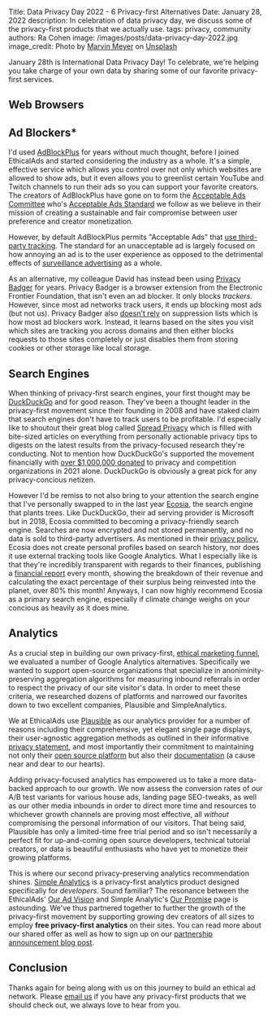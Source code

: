 Title: Data Privacy Day 2022 - 6 Privacy-first Alternatives
Date: January 28, 2022
description: In celebration of data privacy day, we discuss some of the privacy-first products that we actually use.
tags: privacy, community
authors: Ra Cohen
image: /images/posts/data-privacy-day-2022.jpg
image_credit: <span>Photo by <a href="https://unsplash.com/@marvelous?utm_source=unsplash&utm_medium=referral&utm_content=creditCopyText">Marvin Meyer</a> on <a href="https://unsplash.com/?utm_source=unsplash&utm_medium=referral&utm_content=creditCopyText">Unsplash</a></span>

January 28th is International Data Privacy Day! 
To celebrate, we're helping you take charge of your own data by sharing some of our favorite privacy-first services. 

## Web Browsers



## Ad Blockers*

I'd used [AdBlockPlus](https://adblockplus.org/) for years without much thought,
before I joined EthicalAds and started considering the industry as a whole. 
It's a simple, effective service which allows you control over not only which websites are allowed to show ads, 
but it even allows you to greenlist certain YouTube and Twitch channels to run their ads 
so you can support your favorite creators. 
The creators of AdBlockPlus have gone on to form the [Acceptable Ads Committee](https://acceptableads.com/about/) 
who's [Acceptable Ads Standard](https://acceptableads.com/standard/) we follow 
as we believe in their mission of creating a sustainable and fair compromise between user preference and creator monetization. 

However, by default AdBlockPlus permits "Acceptable Ads" that [use third-party tracking](https://help.getadblock.com/support/solutions/articles/6000224547-about-acceptable-ads-and-third-party-tracking/). 
The standard for an unacceptable ad is largely focused on how annoying an ad is to the user experience 
as opposed to the detrimental effects of [surveillance advertising](https://www.ethicalads.io/surveillance-advertising/?ref=data-privacy-day-2022) as a whole. 

As an alternative, my colleague David has instead been using [Privacy Badger](https://privacybadger.org/) for years.
Privacy Badger is a browser extension from the Electronic Frontier Foundation, that isn't even an ad blocker. 
It only blocks *trackers*. 
However, since most ad networks track users, it ends up blocking most ads (but not us).
Privacy Badger also [doesn't rely](https://privacybadger.org/#How-does-Privacy-Badger-work) on suppression lists which is how most ad blockers work. 
Instead, it learns based on the sites you visit which sites are tracking you across domains and then 
either blocks requests to those sites completely or just disables them from storing cookies or other storage like local storage.


## Search Engines

When thinking of privacy-first search engines, 
your first thought may be [DuckDuckGo](https://duckduckgo.com/) and for good reason. 
They've been a thought leader in the privacy-first movement since their founding in 2008 and 
have staked claim that search engines don't have to track users to be profitable.
I'd especially like to shoutout their great blog called [Spread Privacy](https://spreadprivacy.com/) which is filled with
bite-sized articles on everything from personally actionable privacy tips 
to digests on the latest results from the privacy-focused research they're conducting. 
Not to mention how DuckDuckGo's supported the movement financially with [over $1,000,000 donated](https://spreadprivacy.com/2021-duckduckgo-donations/) 
to privacy and competition organizations in 2021 alone. 
DuckDuckGo is obviously a great pick for any privacy-concious netizen. 

However I'd be remiss to not also bring to your attention the search engine that 
I've personally swapped to in the last year [Ecosia](https://www.ecosia.org/), 
the search engine that plants trees. 
Like DuckDuckGo, their ad serving provider is Microsoft but 
in 2018, Ecosia committed to becoming a privacy-friendly search engine. 
Searches are now encrypted and not stored permanently, 
and no data is sold to third-party advertisers. 
As mentioned in their [privacy policy](https://info.ecosia.org/privacy), 
Ecosia does not create personal profiles based on search history, 
nor does it use external tracking tools like Google Analytics.
What I especially like is that they're incredibly transparent with regards to their finances,
publishing a [financial report](https://blog.ecosia.org/ecosia-financial-reports-tree-planting-receipts/) every month,
showing the breakdown of their revenue and 
calculating the exact percentage of their surplus being reinvested into the planet, 
over 80% this month! 
Anyways, I can now highly recommend Ecosia as a primary search engine, 
especially if climate change weighs on your concious as heavily as it does mine.  

## Analytics 

As a crucial step in building our own privacy-first, [ethical marketing funnel](https://www.ethicalads.io/blog/2021/10/building-an-ethical-marketing-funnel/?ref=data-privacy-day-2022),
we evaluated a number of Google Analytics alternatives. 
Specifically we wanted to support open-source organizations 
that specialize in anoniminity-preserving aggregation algorithms 
for measuring inbound referrals in order to respect the privacy of our site visitor's data.
In order to meet these criteria, we researched dozens of platforms and 
narrowed our favorites down to two excellent companies,
Plausible and SimpleAnalytics. 

We at EthicalAds use [Plausible](https://plausible.io/) as our analytics provider 
for a number of reasons including their comprehensive, yet elegant single page displays,
their user-agnostic aggregation methods as outlined in their informative [privacy statement](https://plausible.io/privacy-focused-web-analytics), 
and most importantly their commitment to maintaining not only their [open source platform](https://plausible.io/open-source-website-analytics) 
but also their [documentation](https://plausible.io/docs) (a cause near and dear to our hearts). 

Adding privacy-focused analytics has empowered us to take a more data-backed approach to our growth.
We now assess the conversion rates of our A/B test variants for various house ads, landing page SEO-tweaks, as well as our other media inbounds 
in order to direct more time and resources to whichever growth channels are proving most effective, 
all *without* compromising the personal information of our visitors.
That being said, Plausible has only a limited-time free trial period and so isn't necessarily a perfect fit for 
up-and-coming open source developers, technical tutorial creators, or data is beautiful enthusiasts who have yet to monetize their growing platforms. 

This is where our second privacy-preserving analytics recommendation shines.
[Simple Analytics](https://simpleanalytics.com/?ref=ethicalads-blog) is a privacy-first analytics product designed specifically for *developers*. Sound familiar? 
The resonance between the EthicalAds' [Our Ad Vision](https://www.ethicalads.io/advertising-vision/?ref=data-privacy-day-2022) and 
Simple Analytic's [Our Promise](https://simpleanalytics.com/our-promise) page is astounding. 
We've thus partnered together to further the growth of the privacy-first movement
by supporting growing dev creators of all sizes to employ **free privacy-first analytics** on their sites. 
You can read more about our shared offer as well as how to sign up on our [partnership announcement blog post](https://www.ethicalads.io/blog/2021/11/ethicalads-providing-free-analytics-with-simple-analytics/?ref=data-privacy-day-2022).


## Conclusion 





Thanks again for being along with us on this journey to build an ethical ad network.
Please [email us](mailto:ads@ethicalads.io) if you have any privacy-first products that we should check out,
we always love to hear from you.
